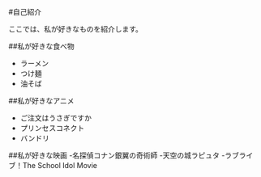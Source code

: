 #自己紹介

ここでは、私が好きなものを紹介します。

##私が好きな食べ物

- ラーメン
- つけ麺
- 油そば

##私が好きなアニメ

- ご注文はうさぎですか
- プリンセスコネクト
- バンドリ

##私が好きな映画
-名探偵コナン銀翼の奇術師
-天空の城ラピュタ
-ラブライブ！The School Idol Movie



